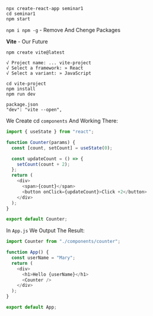 ```
npx create-react-app seminar1
cd seminar1
npm start
```

`npm i npm -g` - Remove And Chenge Packages

**Vite** - Our Future

```
npm create vite@latest

√ Project name: ... vite-project
√ Select a framework: » React
√ Select a variant: » JavaScript

cd vite-project
npm install
npm run dev
```

```
package.json
"dev": "vite --open",
```
We Create cd `components` And Working There:
```js
import { useState } from "react";

function Counter(params) {
  const [count, setCount] = useState(0);

  const updateCount = () => {
    setCount(count + 2);
  };
  return (
    <div>
      <span>{count}</span>
      <button onClick={updateCount}>Click +2</button>
    </div>
  );
}

export default Counter;
```
In `App.js` We Output The Result:

```js
import Counter from "./components/counter";

function App() {
  const userName = "Mary";
  return (
    <div>
      <h1>Hello {userName}</h1>
      <Counter />
    </div>
  );
}

export default App;
```